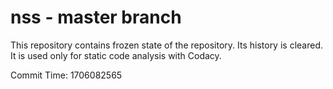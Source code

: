 # nss - master branch

This repository contains frozen state of the repository.
Its history is cleared. It is used only for static code
analysis with Codacy.

Commit Time: 1706082565